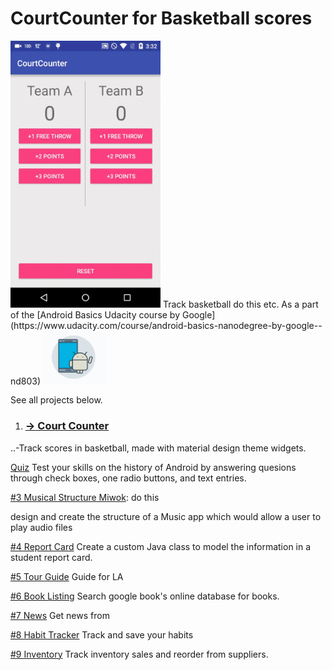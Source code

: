 # CourtCounter for Basketball scores
<img src="https://raw.githubusercontent.com/ryanzhou7/CourtCounter/master/media/demo1.gif" width=240>
Track basketball do this etc.
As a part of the [Android Basics Udacity course by Google](https://www.udacity.com/course/android-basics-nanodegree-by-google--nd803)
<img src="https://raw.githubusercontent.com/ryanzhou7/CourtCounter/master/media/android_udacity_logo.png" width=100>

See all projects below.
1. ### [-> Court Counter](https://github.com/ryanzhou7/CourtCounter)
..-Track scores in basketball, made with material design theme widgets.

[Quiz](https://github.com/ryanzhou7/QuizApp) Test your skills on the history of Android by answering quesions through check boxes, one radio buttons, and text entries.

[#3 Musical Structure Miwok](https://github.com/ryanzhou7/Miwok):  do this

design and create the structure of a Music app which would allow a user to play audio files

[#4 Report Card](https://github.com/ryanzhou7/ReportCard)
Create a custom Java class to model the information in a student report card.

[#5 Tour Guide](https://github.com/ryanzhou7/TourGuide)
Guide for LA

[#6 Book Listing](https://github.com/ryanzhou7/BookListing)
Search google book's online database for books.

[#7 News](https://github.com/ryanzhou7/NewsApp)
Get news from 

[#8 Habit Tracker](https://github.com/ryanzhou7/HabitTrackerDB)
Track and save your habits

[#9 Inventory](https://github.com/ryanzhou7/InventoryApp)
Track inventory sales and reorder from suppliers.


